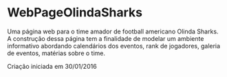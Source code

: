 # WebPageOlindaSharks
Uma página web para o time amador de football americano Olinda Sharks. A construção dessa página tem a finalidade de modelar um ambiente informativo abordando calendários dos eventos, rank de jogadores, galeria de eventos, matérias sobre o time.

Criação iniciada em 30/01/2016
